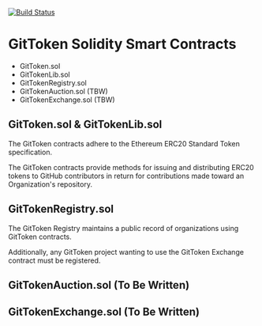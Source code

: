 [![Build Status](https://travis-ci.org/git-token/contracts.svg?branch=master)](https://travis-ci.org/git-token/contracts)

# GitToken Solidity Smart Contracts

- GitToken.sol
- GitTokenLib.sol
- GitTokenRegistry.sol
- GitTokenAuction.sol (TBW)
- GitTokenExchange.sol (TBW)


## GitToken.sol & GitTokenLib.sol

The GitToken contracts adhere to the Ethereum ERC20 Standard Token specification.

The GitToken contracts provide methods for issuing and distributing ERC20 tokens to GitHub contributors in return
for contributions made toward an Organization's repository. 


## GitTokenRegistry.sol

The GitToken Registry maintains a public record of organizations using GitToken contracts.

Additionally, any GitToken project wanting to use the GitToken Exchange contract must be registered.


## GitTokenAuction.sol (To Be Written)

## GitTokenExchange.sol (To Be Written)
